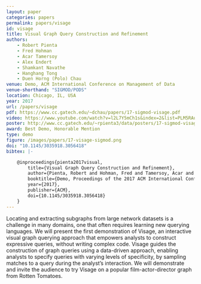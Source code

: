 ```yaml
---
layout: paper
categories: papers
permalink: papers/visage
id: visage
title: Visual Graph Query Construction and Refinement
authors:
    - Robert Pienta
    - Fred Hohman
    - Acar Tamersoy
    - Alex Endert
    - Shamkant Navathe
    - Hanghang Tong
    - Duen Horng (Polo) Chau
venue: Demo, ACM International Conference on Management of Data
venue-shorthand: "SIGMOD/PODS"
location: Chicago, IL, USA
year: 2017
url: /papers/visage
pdf: https://www.cc.gatech.edu/~dchau/papers/17-sigmod-visage.pdf
video: https://www.youtube.com/watch?v=l2L7Y5mCh1s&index=2&list=PLM5RAudXfaumbXG2vOk1eFMHY3rkPCRNR
poster: http://www.cc.gatech.edu/~rpienta3/data/posters/17-sigmod-visage-poster.pdf
award: Best Demo, Honorable Mention
type: demo
figure: /images/papers/17-visage-sigmod.png
doi: "10.1145/3035918.3056418"
bibtex: |-

    @inproceedings{pienta2017visual,
        title={Visual Graph Query Construction and Refinement},
        author={Pienta, Robert and Hohman, Fred and Tamersoy, Acar and Endert, Alex and Navathe, Shamkant and Tong, Hanghang and Chau, Duen Horng},
        booktitle={Demo, Proceedings of the 2017 ACM International Conference on Management of Data},
        year={2017},
        publisher={ACM},
        doi={10.1145/3035918.3056418}
    }
---
```


Locating and extracting subgraphs from large network datasets is a challenge in many domains, one that often requires learning new querying languages.
We will present the first demonstration of Visage, an interactive visual graph querying approach that empowers analysts to construct expressive queries, without writing complex code. Visage guides the construction of graph queries using a data-driven approach, enabling analysts to specify queries with varying levels of specificity, by sampling matches to a query during the analyst’s interaction.
We will demonstrate and invite the audience to try Visage on a popular film-actor-director graph from Rotten Tomatoes.